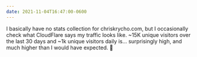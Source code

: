 ```yaml
---
date: 2021-11-04T16:47:00-0600
---
```


I basically have no stats collection for chriskrycho.com, but I occasionally check what CloudFlare says my traffic looks like. ~15K unique visitors over the last 30 days and ~1k unique visitors daily is… surprisingly high, and much higher than I would have expected. 🤔
